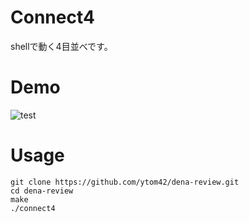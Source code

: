 # Connect4
shellで動く4目並べです。
# Demo
![test](https://user-images.githubusercontent.com/67791711/146193885-85d2dcee-b96f-45c9-8c5c-113f0fa361e5.gif)
# Usage
```bash=
git clone https://github.com/ytom42/dena-review.git
cd dena-review
make
./connect4
```
